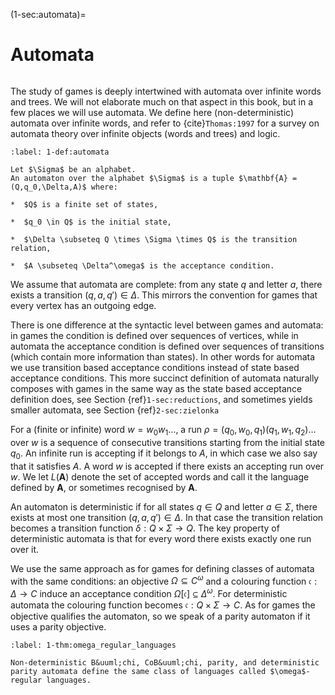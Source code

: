 (1-sec:automata)=
# Automata

```{math}

```

The study of games is deeply intertwined with automata over infinite words and trees.
We will not elaborate much on that aspect in this book, but in a few places we will use automata.
We define here (non-deterministic) automata over infinite words, and refer to {cite}`Thomas:1997`
for a survey on automata theory over infinite objects (words and trees) and logic.

````{prf:definition} Automata
:label: 1-def:automata

Let $\Sigma$ be an alphabet.
An automaton over the alphabet $\Sigma$ is a tuple $\mathbf{A} = (Q,q_0,\Delta,A)$ where:

*  $Q$ is a finite set of states,

*  $q_0 \in Q$ is the initial state,

*  $\Delta \subseteq Q \times \Sigma \times Q$ is the transition relation,

*  $A \subseteq \Delta^\omega$ is the acceptance condition.

````

We assume that automata are complete: from any state $q$ and letter $a$,
there exists a transition $(q,a,q') \in \Delta$. 
This mirrors the convention for games that every vertex has an outgoing edge.

There is one difference at the syntactic level between games and automata: 
in games the condition is defined over sequences of vertices, 
while in automata the acceptance condition is defined over sequences of transitions (which contain more information than states).
In other words for automata we use transition based acceptance conditions instead of state based acceptance conditions.
This more succinct definition of automata naturally composes with games in the same way as the state based acceptance definition does,
see Section {ref}`1-sec:reductions`, and sometimes yields smaller automata, see Section {ref}`2-sec:zielonka`

For a (finite or infinite) word $w = w_0 w_1 \dots$, a run $\rho = (q_0,w_0,q_1)(q_1,w_1,q_2) \dots$ over $w$ is a sequence of consecutive transitions starting from the initial state $q_0$.
An infinite run is accepting if it belongs to $A$, in which case we also say that it satisfies $A$.
A word $w$ is accepted if there exists an accepting run over $w$. 
We let $L( \mathbf{A})$ denote the set of accepted words and call it the language defined by $\mathbf{A}$,
or sometimes recognised by $\mathbf{A}$.

An automaton is deterministic if for all states $q \in Q$ and letter $a \in \Sigma$, there exists at most one transition $(q,a,q') \in \Delta$.
In that case the transition relation becomes a transition function $\delta : Q \times \Sigma \to Q$.
The key property of deterministic automata is that for every word there exists exactly one run over it.

We use the same approach as for games for defining classes of automata with the same conditions:
an objective $\Omega \subseteq C^\omega$ and a colouring function $\mathfrak{c} : \Delta \to C$ 
induce an acceptance condition $\Omega[ \mathfrak{c}] \subseteq \Delta^\omega$.
For deterministic automata the colouring function becomes $\mathfrak{c} : Q \times \Sigma \to C$.
As for games the objective qualifies the automaton, so we speak of a parity automaton if it uses a parity objective.

````{prf:theorem} Omega-regular languages
:label: 1-thm:omega_regular_languages

Non-deterministic B&uuml;chi, CoB&uuml;chi, parity, and deterministic parity automata define the same class of languages called $\omega$-regular languages.

````

